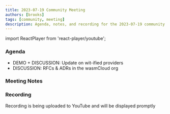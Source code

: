 ```yaml
---
title: 2023-07-19 Community Meeting
authors: [brooks]
tags: [community, meeting]
description: Agenda, notes, and recording for the 2023-07-19 community meeting
---
```


import ReactPlayer from 'react-player/youtube';

### Agenda

- DEMO + DISCUSSION: Update on wit-ified providers
- DISCUSSION: RFCs & ADRs in the wasmCloud org

<!--truncate-->

### Meeting Notes

### Recording

Recording is being uploaded to YouTube and will be displayed promptly
<ReactPlayer url='https://www.youtube.com/watch?v=oy4qrYTMBFo' controls />